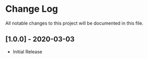 # Change Log
All notable changes to this project will be documented in this file.

## [1.0.0] - 2020-03-03
- Initial Release
